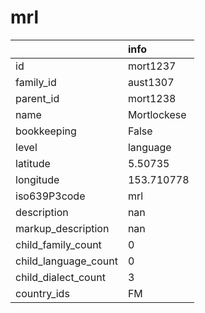 # mrl
|                      | info        |
|:---------------------|:------------|
| id                   | mort1237    |
| family_id            | aust1307    |
| parent_id            | mort1238    |
| name                 | Mortlockese |
| bookkeeping          | False       |
| level                | language    |
| latitude             | 5.50735     |
| longitude            | 153.710778  |
| iso639P3code         | mrl         |
| description          | nan         |
| markup_description   | nan         |
| child_family_count   | 0           |
| child_language_count | 0           |
| child_dialect_count  | 3           |
| country_ids          | FM          |